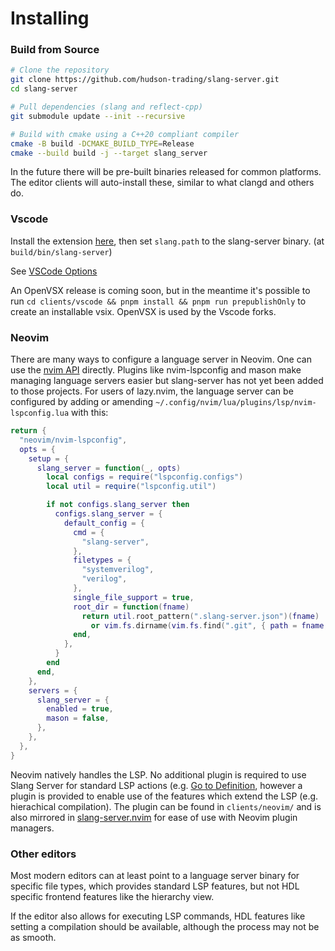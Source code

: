 # Installing

### Build from Source

```bash
# Clone the repository
git clone https://github.com/hudson-trading/slang-server.git
cd slang-server

# Pull dependencies (slang and reflect-cpp)
git submodule update --init --recursive

# Build with cmake using a C++20 compliant compiler
cmake -B build -DCMAKE_BUILD_TYPE=Release
cmake --build build -j --target slang_server
```

In the future there will be pre-built binaries released for common platforms. The editor clients will auto-install these, similar to what clangd and others do.

### Vscode

Install the extension [here](https://marketplace.visualstudio.com/items?itemName=Hudson-River-Trading.vscode-slang), then set `slang.path` to the slang-server binary. (at `build/bin/slang-server`)

See [VSCode Options](https://github.com/hudson-trading/slang-server/blob/main/clients/vscode/CONFIG.md)

An OpenVSX release is coming soon, but in the meantime it's possible to run `cd clients/vscode && pnpm install && pnpm run prepublishOnly` to create an installable vsix. OpenVSX is used by the Vscode forks.

### Neovim

There are many ways to configure a language server in Neovim. One can use the [nvim API](https://neovim.io/doc/user/lsp.html#vim.lsp.start()) directly. Plugins like nvim-lspconfig and mason make managing language servers easier but slang-server has not yet been added to those projects. For users of lazy.nvim, the language server can be configured by adding or amending `~/.config/nvim/lua/plugins/lsp/nvim-lspconfig.lua` with this:
```lua
return {
  "neovim/nvim-lspconfig",
  opts = {
    setup = {
      slang_server = function(_, opts)
        local configs = require("lspconfig.configs")
        local util = require("lspconfig.util")

        if not configs.slang_server then
          configs.slang_server = {
            default_config = {
              cmd = {
                "slang-server",
              },
              filetypes = {
                "systemverilog",
                "verilog",
              },
              single_file_support = true,
              root_dir = function(fname)
                return util.root_pattern(".slang-server.json")(fname)
                  or vim.fs.dirname(vim.fs.find(".git", { path = fname, upward = true })[1])
              end,
            },
          }
        end
      end,
    },
    servers = {
      slang_server = {
        enabled = true,
        mason = false,
      },
    },
  },
}
```

Neovim natively handles the LSP. No additional plugin is required to use Slang Server for standard LSP actions (e.g. [Go to Definition](https://microsoft.github.io/language-server-protocol/specifications/lsp/3.17/specification/#textDocument_definition), however a plugin is provided to enable use of the features which extend the LSP (e.g. hierachical compilation).  The plugin can be found in `clients/neovim/` and is also mirrored in [slang-server.nvim](https://github.com/hudson-trading/slang-server.nvim) for ease of use with Neovim plugin managers.

### Other editors

Most modern editors can at least point to a language server binary for specific file types, which provides standard LSP features, but not HDL specific frontend features like the hierarchy view.

If the editor also allows for executing LSP commands, HDL features like setting a compilation should be available, although the process may not be as smooth.
